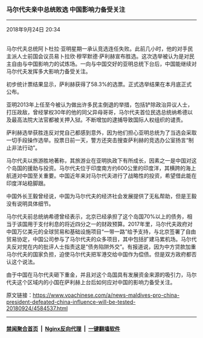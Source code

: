 ### 马尔代夫亲中总统败选  中国影响力备受关注
------------------------

<div class="published">
 <span class="date" title="中国时间">
  <time datetime="2018-09-24T20:34:18+08:00">
   2018年9月24日 20:34
  </time>
 </span>
</div>
<br/>
<div class="wsw">
 <p>
  马尔代夫总统阿卜杜拉·亚明星期一承认竞选连任失败。此前几小时，他的对手民主派人士前国会议员易卜拉欣·穆罕默德·萨利赫宣布胜选。这次选举被认为是对民主自由与中国影响力的试炼场。一向与中国交好的亚明总统下台后，中国能继续对马尔代夫发挥多大影响力备受关注。
 </p>
 <p>
  初步统计票结果显示，萨利赫获得了58.3%的选票。正式选举结果在本月底正式公布。
 </p>
 <p>
  亚明2013年上任至今被认为做出许多民主倒退的举措，包括铲除政治异议人士，打压政敌，曾经掌权30年的他的同父异母哥哥，马尔代夫首位民选总统纳希德以及最高法院大法官都被关押入狱。不断增加的逮捕导致国际人权组织的谴责。
 </p>
 <p>
  萨利赫选举获胜连反对党自己都感到意外，因为他们担心亚明总统为了当选会采取一切手段操作选举。投票日前一天，警方还突击搜查萨利赫的竞选办公室扬言“制止非法行动”。
 </p>
 <p>
  马尔代夫以旅游胜地著称，其旅游业在亚明执政下有所成长，因素之一是中国对这个岛国的援助与投资。马尔代夫位于印度南方约600公里的印度洋，其横跨的海上航道对中国至关重要。中国近年来对马尔代夫进行了战略性的投资，希望借此能在印度洋站稳脚跟。
 </p>
 <p>
  中国外长王毅曾经说，中国为马尔代夫的经济社会发展提供了无私帮助，但是王毅没有说明具体细节。
 </p>
 <p>
  马尔代夫前总统纳希德曾经表示，北京已经承担了这个岛国70%以上的债务，相当于该国用于支付利息的将近四分之一的财政预算。2017年里，马尔代夫政府对中国万亿美元的全球贸易和基础设施项目“一带一路”给予支持，与北京签署了自由贸易协定，中国公司参与了马尔代夫的众多项目，其中包括扩建马累机场。马尔代夫反对党在内的批评人士指责这是“债务陷阱外交”。有报道说，因为中方贷款加重马尔代夫的国家负担，迫使马尔代夫把军港交给中国作为偿债。但是双方政府都否认这个说法。
 </p>
 <p>
  由于中国在马尔代夫砸下重金，并且对这个岛国具有发展资金来源的吸引力，马尔代夫这个区域内的小国在萨利赫上台后如何应对中国的影响力备受关注。
 </p>
</div>

原文链接：https://www.voachinese.com/a/news-maldives-pro-china-president-defeated-china-influence-will-be-tested-20180924/4584537.html


------------------------
#### [禁闻聚合首页](https://github.com/gfw-breaker/banned-news/blob/master/README.md) &nbsp;|&nbsp; [Nginx反向代理](https://github.com/gfw-breaker/open-proxy/blob/master/README.md) &nbsp;|&nbsp;  [一键翻墙软件](https://github.com/gfw-breaker/nogfw/blob/master/README.md)